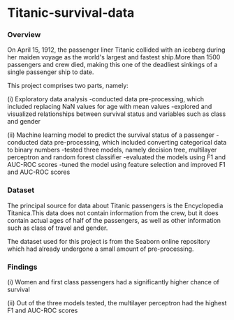 # Titanic-survival-data

### Overview
On April 15, 1912, the passenger liner Titanic  collided with an iceberg during her maiden voyage as the world's largest and fastest ship.More than 1500 passengers and crew died, making this one of the deadliest  sinkings of a single passenger ship to date.

This project comprises two parts, namely:

(i) Exploratory data analysis 
-conducted data pre-processing, which included replacing NaN values for age with mean values
-explored and visualized relationships between survival status and variables such as class and gender 

(ii) Machine learning model to predict the survival status of a passenger 
-conducted data pre-processing, which included converting categorical data to binary numbers 
-tested three models, namely decision tree, multilayer perceptron and random forest classifier
-evaluated the models using F1 and AUC-ROC scores 
-tuned the model using feature selection and improved F1 and AUC-ROC scores

### Dataset 

The principal source for data about Titanic passengers is the Encyclopedia Titanica.This data does not contain information from the crew, but it does contain actual ages of half of the passengers, as well as other information such as class of travel and gender. 

The dataset used for this project is from the Seaborn online repository which had already undergone a small amount of pre-processing. 


### Findings
(i) Women and first class passengers had a significantly higher chance of survival 

(ii) Out of the three models tested, the multilayer perceptron had the highest F1 and AUC-ROC scores
